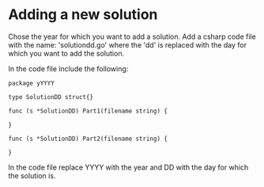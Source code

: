 # Adding a new solution
Chose the year for which you want to add a solution.
Add a csharp code file with the name: 'solutiondd.go' where the 'dd' is replaced with the day for which you want to add the solution.

In the code file include the following:

```
package yYYYY

type SolutionDD struct{}

func (s *SolutionDD) Part1(filename string) {
	
}

func (s *SolutionDD) Part2(filename string) {
	
}

```

In the code file replace YYYY with the year and DD with the day for which the solution is.